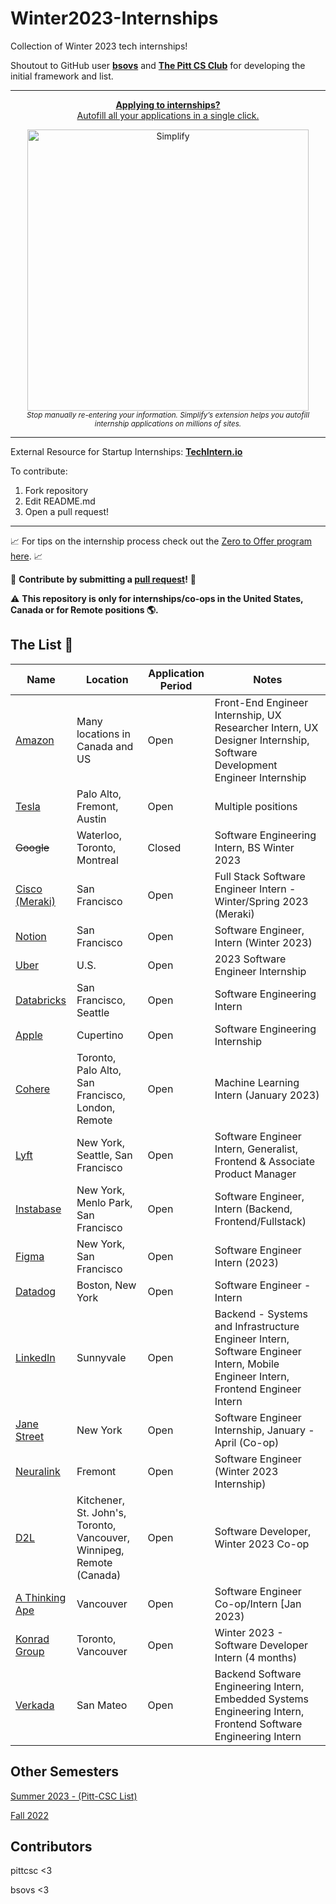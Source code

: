 # Winter2023-Internships
Collection of Winter 2023 tech internships!

Shoutout to GitHub user **[bsovs](https://github.com/bsovs)** and **[The Pitt CS Club](https://github.com/pittcsc)** for developing the initial framework and list.

---

<div align="center">
	<p>
		<a href="https://simplify.jobs/?invite=2d8fe25021b&utm_source=referral">
			<b>Applying to internships?</b>
			<br>
			Autofill all your applications in a single click.
			<br>
			<div>
				<img src="https://res.cloudinary.com/dpeo4xcnc/image/upload/v1636594918/simplify_pittcsc.png" width="450"  alt="Simplify">
			</div>
		</a>
		<sub><i>Stop manually re-entering your information. Simplify’s extension helps you autofill internship applications on millions of sites.</i></sub>
	</p>
</div>

---

External Resource for Startup Internships: **[TechIntern.io](https://www.techintern.io/student/signup?utm_source=BrandonSovran&group=BrandonSovran)**

To contribute:

 1. Fork repository
 2. Edit README.md
 3. Open a pull request!

---

📈 For tips on the internship process check out the [Zero to Offer program here](https://www.pittcs.wiki/zero-to-offer).  📈

🤗 **Contribute by submitting a [pull request](https://github.com/susam/gitpr#create-pull-request)!**  🤗

:warning: **This repository is only for internships/co-ops in the United States, Canada or for Remote positions :earth_americas:.**

## The List 👔

| Name  |  Location | Application Period | Notes |
|---|---|-------------|-------------|
| [Amazon](https://www.amazon.jobs/en/teams/internships-for-students?offset=0&result_limit=10&sort=relevant&category%5B%5D=software-development&country%5B%5D=USA&country%5B%5D=CAN&distanceType=Mi&radius=24km&latitude=&longitude=&loc_group_id=&loc_query=&base_query=&city=&country=&region=&county=&query_options=&) | Many locations in Canada and US | Open | Front-End Engineer Internship, UX Researcher Intern, UX Designer Internship, Software Development Engineer Internship
| [Tesla](https://www.tesla.com/en_CA/careers/search/?country=US&query=software%20Internship%20spring) | Palo Alto, Fremont, Austin | Open | Multiple positions |
| ~~Google~~ | Waterloo, Toronto, Montreal | Closed | Software Engineering Intern, BS Winter 2023
| [Cisco (Meraki)](https://jobs.cisco.com/jobs/ProjectDetail/Full-Stack-Software-Engineer-Intern-Winter-Spring-2023-Meraki/1368015) | San Francisco | Open | Full Stack Software Engineer Intern - Winter/Spring 2023 (Meraki)
| [Notion](https://boards.greenhouse.io/notion/jobs/5252467003) | San Francisco | Open | Software Engineer, Intern (Winter 2023)
| [Uber](https://university-uber.icims.com/jobs/116847/job) | U.S.| Open | 2023 Software Engineer Internship |
| [Databricks](https://www.databricks.com/company/careers/open-positions/job?gh_jid=6289910002) | San Francisco, Seattle | Open | Software Engineering Intern |
| [Apple](https://jobs.apple.com/en-us/details/200389054/software-engineering-internship?team=STDNT) | Cupertino | Open | Software Engineering Internship
| [Cohere](https://jobs.lever.co/cohere/2252200f-104f-4d95-840d-c1d9cbcfda9b) | Toronto, Palo Alto, San Francisco, London, Remote | Open | Machine Learning Intern (January 2023)
| [Lyft](https://www.lyft.com/careers/early-talent) | New York, Seattle, San Francisco | Open | Software Engineer Intern, Generalist, Frontend & Associate Product Manager
| [Instabase](https://instabase.com/careers/) | New York, Menlo Park, San Francisco | Open | Software Engineer, Intern (Backend, Frontend/Fullstack)
| [Figma](https://boards.greenhouse.io/figma/jobs/4595340004) | New York, San Francisco | Open | Software Engineer Intern (2023)
| [Datadog](https://app.ripplematch.com/job/datadog/692468c7/) | Boston, New York | Open | Software Engineer - Intern
| [LinkedIn](https://www.linkedin.com/jobs/search/?f_C=1337&geoId=103644278&keywords=intern%20winter%202023&location=United%20States&position=1&pageNum=0) | Sunnyvale | Open | Backend - Systems and Infrastructure Engineer Intern, Software Engineer Intern, Mobile Engineer Intern, Frontend Engineer Intern
| [Jane Street](https://www.janestreet.com/join-jane-street/position/6280534002/) | New York | Open | Software Engineer Internship, January - April (Co-op)
| [Neuralink](https://boards.greenhouse.io/neuralink/jobs/5255513003) | Fremont | Open | Software Engineer (Winter 2023 Internship)
| [D2L](https://www.d2l.com/careers/jobs/software-developer-winter-2023-co-op-/4511783) | Kitchener, St. John's, Toronto, Vancouver, Winnipeg, Remote (Canada) | Open | Software Developer, Winter 2023 Co-op
| [A Thinking Ape](https://boards.greenhouse.io/athinkingape/jobs/4488770) | Vancouver | Open | Software Engineer Co-op/Intern [Jan 2023)
| [Konrad Group](https://www.konrad.com/careers/internships) | Toronto, Vancouver | Open | Winter 2023 - Software Developer Intern (4 months)
| [Verkada](https://www.verkada.com/careers/#open-positions) | San Mateo | Open | Backend Software Engineering Intern, Embedded Systems Engineering Intern, Frontend Software Engineering Intern

## Other Semesters

[Summer 2023 - (Pitt-CSC List)](https://github.com/pittcsc/Summer2023-Internships)

[Fall 2022](https://github.com/bsovs/Fall2022-Internships)

## Contributors

pittcsc <3

bsovs <3